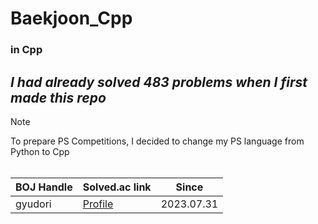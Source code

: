 # Baekjoon_Cpp
### in Cpp

***I had already solved 483 problems when I first made this repo***
---------------

> [!NOTE]
To prepare PS Competitions, I decided to change my PS language from Python to Cpp
<br/>
<br/>

| BOJ Handle | Solved.ac link | Since |
|---------|---------|--------|
| gyudori | [Profile](https://solved.ac/profile/gyudori) | 2023.07.31